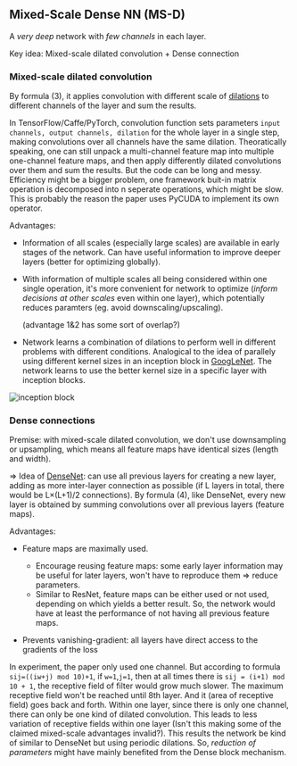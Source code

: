 

## Mixed-Scale Dense NN (MS-D)
A *very deep* network with *few channels* in each layer. 

Key idea: Mixed-scale dilated convolution + Dense connection

### Mixed-scale dilated convolution 

By formula (3), it applies convolution with different scale of [dilations](https://arxiv.org/pdf/1511.07122.pdf) to different channels of the layer and sum the results.

In TensorFlow/Caffe/PyTorch, convolution function sets parameters `input channels, output channels, dilation` for the whole layer in a single step, making convolutions over all channels have the same dilation. Theoratically speaking, one can still unpack a multi-channel feature map into multiple one-channel feature maps, and then apply differently dilated convolutions over them and sum the results. But the code can be long and messy. Efficiency might be a bigger problem, one framework buit-in matrix operation is decomposed into n seperate operations, which might be slow. This is probably the reason the paper uses PyCUDA to implement its own operator.

Advantages:

- Information of all scales (especially large scales) are available in early stages of the network. Can have useful information to improve deeper layers (better for optimizing globally).

- With information of multiple scales all being considered within one single operation, it's more convenient for network to optimize (*inform decisions at other scales* even within one layer), which potentially reduces paramters (eg. avoid downscaling/upscaling).

	(advantage 1&2 has some sort of overlap?)

- Network learns a combination of dilations to perform well in different problems with different conditions. Analogical to the idea of parallely using different kernel sizes in an inception block in [GoogLeNet](https://arxiv.org/pdf/1409.4842.pdf). The network learns to use the better kernel size in a specific layer with inception blocks.

![inception block](https://github.com/hardyqr/DL_for_predicting_protein_contact_map/blob/master/inception.png)

### Dense connections

Premise: with mixed-scale dilated convolution, we don't use downsampling or upsampling, which means all feature maps have identical sizes (length and width).

=> Idea of [DenseNet](https://arxiv.org/pdf/1608.06993.pdf): can use all previous layers for creating a new layer, adding as more inter-layer connection as possible (if L layers in total, there would be L×(L+1)/2 connections). By formula (4), like DenseNet, every new layer is obtained by summing convolutions over all previous layers (feature maps).

Advantages:

- Feature maps are maximally used.
	- Encourage reusing feature maps: some early layer information may be useful for later layers, won't have to reproduce them => reduce parameters.
	- Similar to ResNet, feature maps can be either used or not used, depending on which yields a better result. So, the network would have at least the performance of not having all previous feature maps.

- Prevents vanishing-gradient: all layers have direct access to the gradients of the loss

In experiment, the paper only used one channel. But according to formula `sij=((iw+j) mod 10)+1`, if `w=1`,`j=1`, then at all times there is `sij = (i+1) mod 10 + 1`, the receptive field of filter would grow much slower. The maximum receptive field won't be reached until 8th layer. And it (area of receptive field) goes back and forth. Within one layer, since there is only one channel, there can only be one kind of dilated convolution. This leads to less variation of receptive fields within one layer (Isn't this making some of the claimed mixed-scale advantages invalid?). This results the network be kind of similar to DenseNet but using periodic dilations. So, *reduction of parameters* might have mainly benefited from the Dense block mechanism.
